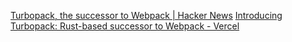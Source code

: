 
[Turbopack, the successor to Webpack | Hacker News](https://news.ycombinator.com/item?id=33333695)
[Introducing Turbopack: Rust-based successor to Webpack - Vercel](https://vercel.com/blog/turbopack)

